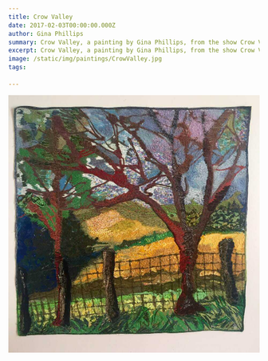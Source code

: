 ```yaml
---
title: Crow Valley
date: 2017-02-03T00:00:00.000Z
author: Gina Phillips
summary: Crow Valley, a painting by Gina Phillips, from the show Crow Valley at Jonathan Ferrara Gallery, 2018.)
excerpt: Crow Valley, a painting by Gina Phillips, from the show Crow Valley at Jonathan Ferrara Gallery, 2018.)
image: /static/img/paintings/CrowValley.jpg
tags:

---
```


![Crow Valley, a painting by Gina Phillips, from the show Crow Valley at Jonathan Ferrara Gallery, 2018.](/static/img/paintings/CrowValley.jpg "Crow Valley, a painting by Gina Phillips, from the show Crow Valley at Jonathan Ferrara Gallery, 2018.")